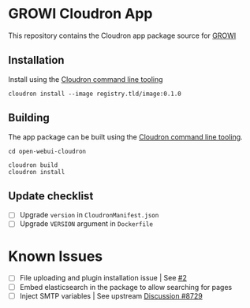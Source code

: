 # GROWI Cloudron App

This repository contains the Cloudron app package source for [GROWI](https://github.com/weseek/growi)

## Installation

Install using the [Cloudron command line tooling](https://cloudron.io/references/cli.html)

```
cloudron install --image registry.tld/image:0.1.0
```

## Building

The app package can be built using the [Cloudron command line tooling](https://cloudron.io/references/cli.html).

```
cd open-webui-cloudron

cloudron build
cloudron install
```

## Update checklist

* [ ] Upgrade `version` in `CloudronManifest.json`
* [ ] Upgrade `VERSION` argument in `Dockerfile`

# Known Issues

- [ ] File uploading and plugin installation issue | See [#2](/../../issues/2)
- [ ] Embed elasticsearch in the package to allow searching for pages
- [ ] Inject SMTP variables | See upstream [Discussion #8729](https://github.com/weseek/growi/discussions/8729)
